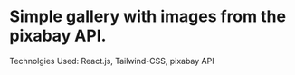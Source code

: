 # Simple gallery with images from the pixabay API.

Technolgies Used: React.js, Tailwind-CSS, pixabay API
 
